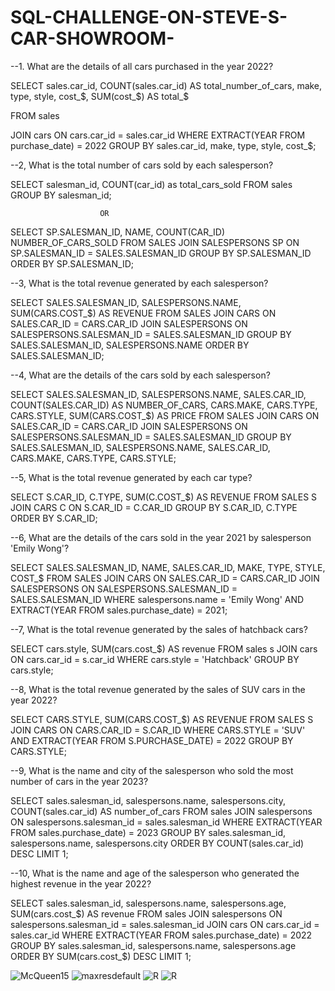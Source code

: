 # SQL-CHALLENGE-ON-STEVE-S-CAR-SHOWROOM-

--1. What are the details of all cars purchased in the year 2022?

SELECT sales.car_id, COUNT(sales.car_id) AS total_number_of_cars,
       make, type, style, cost_$, SUM(cost_$) AS total_$
       
FROM sales

JOIN cars ON cars.car_id = sales.car_id
WHERE EXTRACT(YEAR FROM purchase_date) = 2022
GROUP BY sales.car_id, make, type, style, cost_$;


--2, What is the total number of cars sold by each salesperson?

SELECT salesman_id, COUNT(car_id) as total_cars_sold
FROM sales
GROUP BY salesman_id;

                        OR

SELECT SP.SALESMAN_ID, NAME, COUNT(CAR_ID) NUMBER_OF_CARS_SOLD
FROM SALES 
JOIN SALESPERSONS SP
ON SP.SALESMAN_ID = SALES.SALESMAN_ID
GROUP BY SP.SALESMAN_ID
ORDER BY SP.SALESMAN_ID;


--3, What is the total revenue generated by each salesperson?

SELECT SALES.SALESMAN_ID, SALESPERSONS.NAME, SUM(CARS.COST_$) AS REVENUE
FROM SALES
JOIN CARS ON SALES.CAR_ID = CARS.CAR_ID
JOIN SALESPERSONS ON SALESPERSONS.SALESMAN_ID = SALES.SALESMAN_ID
GROUP BY SALES.SALESMAN_ID, SALESPERSONS.NAME
ORDER BY SALES.SALESMAN_ID;


--4, What are the details of the cars sold by each salesperson?

SELECT SALES.SALESMAN_ID, SALESPERSONS.NAME, SALES.CAR_ID, COUNT(SALES.CAR_ID) AS NUMBER_OF_CARS,
       CARS.MAKE, CARS.TYPE, CARS.STYLE, SUM(CARS.COST_$) AS PRICE
FROM SALES
JOIN CARS ON SALES.CAR_ID = CARS.CAR_ID
JOIN SALESPERSONS ON SALESPERSONS.SALESMAN_ID = SALES.SALESMAN_ID
GROUP BY SALES.SALESMAN_ID, SALESPERSONS.NAME, SALES.CAR_ID, CARS.MAKE, CARS.TYPE, CARS.STYLE;


--5, What is the total revenue generated by each car type?

SELECT S.CAR_ID, C.TYPE, SUM(C.COST_$) AS REVENUE
FROM SALES S
JOIN CARS C ON S.CAR_ID = C.CAR_ID
GROUP BY S.CAR_ID, C.TYPE
ORDER BY S.CAR_ID;


--6, What are the details of the cars sold in the year 2021 by salesperson 'Emily Wong'?

SELECT SALES.SALESMAN_ID, NAME, SALES.CAR_ID, MAKE, TYPE, STYLE, COST_$
FROM SALES 
JOIN CARS ON SALES.CAR_ID = CARS.CAR_ID
JOIN SALESPERSONS ON SALESPERSONS.SALESMAN_ID = SALES.SALESMAN_ID
WHERE salespersons.name = 'Emily Wong' AND EXTRACT(YEAR FROM sales.purchase_date) = 2021;


--7, What is the total revenue generated by the sales of hatchback cars?

SELECT cars.style, SUM(cars.cost_$) AS revenue
FROM sales s
JOIN cars ON cars.car_id = s.car_id
WHERE cars.style = 'Hatchback'
GROUP BY cars.style;


--8, What is the total revenue generated by the sales of SUV cars in the year 2022?

SELECT CARS.STYLE, SUM(CARS.COST_$) AS REVENUE
FROM SALES S 
JOIN CARS ON CARS.CAR_ID = S.CAR_ID
WHERE CARS.STYLE = 'SUV' AND EXTRACT(YEAR FROM S.PURCHASE_DATE) = 2022
GROUP BY CARS.STYLE;


--9, What is the name and city of the salesperson who sold the most number of cars in the year 2023?

SELECT sales.salesman_id, salespersons.name, salespersons.city, COUNT(sales.car_id) AS number_of_cars
FROM sales
JOIN salespersons ON salespersons.salesman_id = sales.salesman_id
WHERE EXTRACT(YEAR FROM sales.purchase_date) = 2023
GROUP BY sales.salesman_id, salespersons.name, salespersons.city
ORDER BY COUNT(sales.car_id) DESC
LIMIT 1;


--10, What is the name and age of the salesperson who generated the highest revenue in the year 2022?

SELECT sales.salesman_id, salespersons.name, salespersons.age, SUM(cars.cost_$) AS revenue
FROM sales
JOIN salespersons ON salespersons.salesman_id = sales.salesman_id
JOIN cars ON cars.car_id = sales.car_id
WHERE EXTRACT(YEAR FROM sales.purchase_date) = 2022
GROUP BY sales.salesman_id, salespersons.name, salespersons.age
ORDER BY SUM(cars.cost_$) DESC
LIMIT 1;


![McQueen15](https://github.com/HOSHANGI/SQL-CHALLENGE-ON-STEVE-S-CAR-SHOWROOM-/assets/118753140/00a0a0df-16a5-4aeb-a303-65d63d5075d0)
![maxresdefault](https://github.com/HOSHANGI/SQL-CHALLENGE-ON-STEVE-S-CAR-SHOWROOM-/assets/118753140/2c8d0655-5f51-4d4c-b275-44e3570c5553)
![R](https://github.com/HOSHANGI/SQL-CHALLENGE-ON-STEVE-S-CAR-SHOWROOM-/assets/118753140/c64cbce6-7225-4db6-a9fb-174a33318069)
![R](https://github.com/HOSHANGI/SQL-CHALLENGE-ON-STEVE-S-CAR-SHOWROOM-/assets/118753140/c2f165ff-d9a0-4fb8-81c5-3393b2d34b9f)
